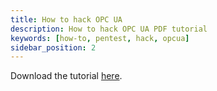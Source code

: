 ```yaml
---
title: How to hack OPC UA
description: How to hack OPC UA PDF tutorial
keywords: [how-to, pentest, hack, opcua]
sidebar_position: 2
---
```


Download the tutorial [here](/tutorial-how-to-hack-opc-ua.pdf).
